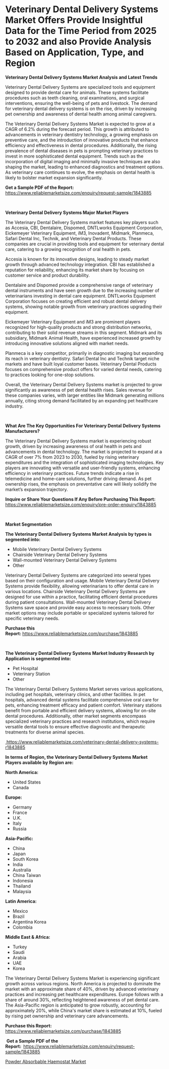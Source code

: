 <p><h1>Veterinary Dental Delivery Systems Market Offers Provide Insightful Data for the Time Period from 2025 to 2032 and also Provide Analysis Based on Application, Type, and Region</h1></p><p><strong>Veterinary Dental Delivery Systems Market Analysis and Latest Trends</strong></p>
<p><p>Veterinary Dental Delivery Systems are specialized tools and equipment designed to provide dental care for animals. These systems facilitate procedures such as teeth cleaning, oral examinations, and surgical interventions, ensuring the well-being of pets and livestock. The demand for veterinary dental delivery systems is on the rise, driven by increasing pet ownership and awareness of dental health among animal caregivers. </p><p>The Veterinary Dental Delivery Systems Market is expected to grow at a CAGR of 6.2% during the forecast period. This growth is attributed to advancements in veterinary dentistry technology, a growing emphasis on preventive care, and the introduction of innovative products that enhance efficiency and effectiveness in dental procedures. Additionally, the rising prevalence of dental diseases in pets is prompting veterinary practices to invest in more sophisticated dental equipment. Trends such as the incorporation of digital imaging and minimally invasive techniques are also shaping the market, leading to enhanced diagnostics and treatment options. As veterinary care continues to evolve, the emphasis on dental health is likely to bolster market expansion significantly.</p></p>
<p><strong>Get a Sample PDF of the Report:&nbsp;</strong> <a href="https://www.reliablemarketsize.com/enquiry/request-sample/1843885?utm_campaign=2281&utm_medium=2&utm_source=Github&utm_content=ia&utm_term=05032025&utm_id=veterinary-dental-delivery-systems">https://www.reliablemarketsize.com/enquiry/request-sample/1843885</a></p>
<p>&nbsp;</p>
<p><strong>Veterinary Dental Delivery Systems Major Market Players</strong></p>
<p><p>The Veterinary Dental Delivery Systems market features key players such as Accesia, CBI, Dentalaire, Dispomed, DNTLworks Equipment Corporation, Eickemeyer Veterinary Equipment, iM3, Inovadent, Midmark, Planmeca, Safari Dental Inc, Technik, and Veterinary Dental Products. These companies are crucial in providing tools and equipment for veterinary dental care, catering to a growing recognition of oral health in pets.</p><p>Accesia is known for its innovative designs, leading to steady market growth through advanced technology integration. CBI has established a reputation for reliability, enhancing its market share by focusing on customer service and product durability.</p><p>Dentalaire and Dispomed provide a comprehensive range of veterinary dental instruments and have seen growth due to the increasing number of veterinarians investing in dental care equipment. DNTLworks Equipment Corporation focuses on creating efficient and robust dental delivery systems, showing notable growth from veterinary practices upgrading their equipment.</p><p>Eickemeyer Veterinary Equipment and iM3 are prominent players recognized for high-quality products and strong distribution networks, contributing to their solid revenue streams in this segment. Midmark and its subsidiary, Midmark Animal Health, have experienced increased growth by introducing innovative solutions aligned with market needs.</p><p>Planmeca is a key competitor, primarily in diagnostic imaging but expanding its reach in veterinary dentistry. Safari Dental Inc and Technik target niche markets and have built loyal customer bases. Veterinary Dental Products focuses on comprehensive product offers for varied dental needs, catering to practices looking for one-stop solutions.</p><p>Overall, the Veterinary Dental Delivery Systems market is projected to grow significantly as awareness of pet dental health rises. Sales revenue for these companies varies, with larger entities like Midmark generating millions annually, citing strong demand facilitated by an expanding pet healthcare industry.</p></p>
<p>&nbsp;</p>
<p><strong>What Are The Key Opportunities For Veterinary Dental Delivery Systems Manufacturers?</strong></p>
<p><p>The Veterinary Dental Delivery Systems market is experiencing robust growth, driven by increasing awareness of oral health in pets and advancements in dental technology. The market is projected to expand at a CAGR of over 7% from 2023 to 2030, fueled by rising veterinary expenditures and the integration of sophisticated imaging technologies. Key players are innovating with versatile and user-friendly systems, enhancing efficiency in veterinary practices. Future trends indicate a rise in telemedicine and home-care solutions, further driving demand. As pet ownership rises, the emphasis on preventative care will likely solidify the market’s expansion trajectory.</p></p>
<p><strong>Inquire or Share Your Questions If Any Before Purchasing This Report:</strong> <a href="https://www.reliablemarketsize.com/enquiry/pre-order-enquiry/1843885?utm_campaign=2281&utm_medium=2&utm_source=Github&utm_content=ia&utm_term=05032025&utm_id=veterinary-dental-delivery-systems">https://www.reliablemarketsize.com/enquiry/pre-order-enquiry/1843885</a></p>
<p>&nbsp;</p>
<p><strong>Market Segmentation</strong></p>
<p><strong>The Veterinary Dental Delivery Systems Market Analysis by types is segmented into:</strong></p>
<p><ul><li>Mobile Veterinary Dental Delivery Systems</li><li>Chairside Veterinary Dental Delivery Systems</li><li>Wall-mounted Veterinary Dental Delivery Systems</li><li>Other</li></ul></p>
<p><p>Veterinary Dental Delivery Systems are categorized into several types based on their configuration and usage. Mobile Veterinary Dental Delivery Systems provide flexibility, allowing veterinarians to offer dental care in various locations. Chairside Veterinary Dental Delivery Systems are designed for use within a practice, facilitating efficient dental procedures during patient consultations. Wall-mounted Veterinary Dental Delivery Systems save space and provide easy access to necessary tools. Other market options may include portable or specialized systems tailored for specific veterinary needs.</p></p>
<p><strong>Purchase this Report:&nbsp;</strong><a href="https://www.reliablemarketsize.com/purchase/1843885?utm_campaign=2281&utm_medium=2&utm_source=Github&utm_content=ia&utm_term=05032025&utm_id=veterinary-dental-delivery-systems">https://www.reliablemarketsize.com/purchase/1843885</a></p>
<p>&nbsp;</p>
<p><strong>The Veterinary Dental Delivery Systems Market Industry Research by Application is segmented into:</strong></p>
<p><ul><li>Pet Hospital</li><li>Veterinary Station</li><li>Other</li></ul></p>
<p><p>The Veterinary Dental Delivery Systems Market serves various applications, including pet hospitals, veterinary clinics, and other facilities. In pet hospitals, advanced dental systems facilitate comprehensive oral care for pets, enhancing treatment efficacy and patient comfort. Veterinary stations benefit from portable and efficient delivery systems, allowing for on-site dental procedures. Additionally, other market segments encompass specialized veterinary practices and research institutions, which require versatile dental tools to ensure effective diagnostic and therapeutic treatments for diverse animal species.</p></p>
<p><a href="https://www.reliablemarketsize.com/veterinary-dental-delivery-systems-r1843885?utm_campaign=2281&utm_medium=2&utm_source=Github&utm_content=ia&utm_term=05032025&utm_id=veterinary-dental-delivery-systems">&nbsp;https://www.reliablemarketsize.com/veterinary-dental-delivery-systems-r1843885</a></p>
<p><strong>In terms of Region, the Veterinary Dental Delivery Systems Market Players available by Region are:</strong></p>
<p>
    <p> <strong> North America: </strong>
        <ul>
            <li>United States</li>
            <li>Canada</li>
        </ul>
        </p> 
    <p> <strong> Europe: </strong>
        <ul>
            <li>Germany</li>
            <li>France</li>
            <li>U.K.</li>
            <li>Italy</li>
            <li>Russia</li>
        </ul>
        </p> 
    <p> <strong> Asia-Pacific: </strong>
        <ul>
            <li>China</li>
            <li>Japan</li>
            <li>South Korea</li>
            <li>India</li>
            <li>Australia</li>
            <li>China Taiwan</li>
            <li>Indonesia</li>
            <li>Thailand</li>
            <li>Malaysia</li>
        </ul>
        </p> 
    <p> <strong> Latin America: </strong>
        <ul>
            <li>Mexico</li>
            <li>Brazil</li>
            <li>Argentina Korea</li>
            <li>Colombia</li>
        </ul>
        </p> 
    <p> <strong> Middle East & Africa: </strong>
        <ul>
            <li>Turkey</li>
            <li>Saudi</li>
            <li>Arabia</li>
            <li>UAE</li>
            <li>Korea</li>
        </ul>
    </p>
    </p>
<p><p>The Veterinary Dental Delivery Systems Market is experiencing significant growth across various regions. North America is projected to dominate the market with an approximate share of 40%, driven by advanced veterinary practices and increasing pet healthcare expenditures. Europe follows with a share of around 30%, reflecting heightened awareness of pet dental care. The Asia-Pacific region is anticipated to grow robustly, accounting for approximately 20%, while China's market share is estimated at 10%, fueled by rising pet ownership and veterinary care advancements.</p></p>
<p><strong>Purchase this Report: </strong><a href="https://www.reliablemarketsize.com/purchase/1843885?utm_campaign=2281&utm_medium=2&utm_source=Github&utm_content=ia&utm_term=05032025&utm_id=veterinary-dental-delivery-systems">https://www.reliablemarketsize.com/purchase/1843885</a></p>
<p>&nbsp;<strong>Get a Sample PDF of the Report:&nbsp;&nbsp;</strong><a href="https://www.reliablemarketsize.com/enquiry/request-sample/1843885?utm_campaign=2281&utm_medium=2&utm_source=Github&utm_content=ia&utm_term=05032025&utm_id=veterinary-dental-delivery-systems">https://www.reliablemarketsize.com/enquiry/request-sample/1843885</a></p>
<p><strong></strong></p>
<p><p><a href="https://github.com/gullattedenna/Market-Research-Report-List-1/blob/main/powder-absorbable-haemostat-market.md?utm_campaign=2281&utm_medium=2&utm_source=Github&utm_content=ia&utm_term=05032025&utm_id=veterinary-dental-delivery-systems">Powder Absorbable Haemostat Market</a></p></p>